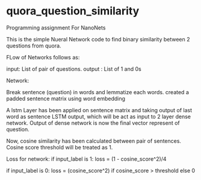 # quora_question_similarity
Programming assignment For NanoNets

This is the simple Nueral Network code to find binary similarity between 2 questions from quora.

FLow of Networks follows as:

input: List of pair of questions.
output : List of 1 and 0s

Network:

Break sentence (question) in words and lemmatize each words.
created a padded sentence matrix using word embedding

A lstm Layer has been applied on sentence matrix and taking output of last word as sentence LSTM output, which will be act as input to 2 layer dense network.
Output of dense network is now the final vector represent of question.

Now, cosine similarity has been calculated between pair of sentences. Cosine score threshold will be treated as 1.

Loss for network:
if input_label is 1:
  loss = (1 - cosine_score^2)/4

if input_label is 0:
  loss = (cosine_score^2) if cosine_score > threshold else 0
